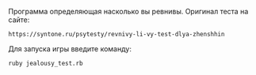 Программа определяющая насколько вы ревнивы. Оригинал теста на сайте:
```
https://syntone.ru/psytesty/revnivy-li-vy-test-dlya-zhenshhin
```

Для запуска игры введите команду:
```
ruby jealousy_test.rb
```
